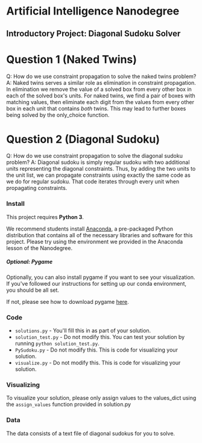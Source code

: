 # Artificial Intelligence Nanodegree
## Introductory Project: Diagonal Sudoku Solver

# Question 1 (Naked Twins)
Q: How do we use constraint propagation to solve the naked twins problem?
A: Naked twins serves a similar role as elimination in constraint propagation.
In elimination we remove the value of a solved box from every other box in
each of the solved box's units. For naked twins, we find a pair of boxes with
matching values, then eliminate each digit from the values from every other box
in each unit that contains *both* twins. This may lead to further boxes being
solved by the only_choice function.

# Question 2 (Diagonal Sudoku)
Q: How do we use constraint propagation to solve the diagonal sudoku problem?
A: Diagonal sudoku is simply regular sudoku with two additional units representing
the diagonal constraints. Thus, by adding the two units to the unit list, we can
propagate constraints using exactly the same code as we do for regular sudoku.
That code iterates through every unit when propagating constraints.

### Install

This project requires **Python 3**.

We recommend students install [Anaconda](https://www.continuum.io/downloads), a pre-packaged Python distribution that contains all of the necessary libraries and software for this project.
Please try using the environment we provided in the Anaconda lesson of the Nanodegree.

##### Optional: Pygame

Optionally, you can also install pygame if you want to see your visualization. If you've followed our instructions for setting up our conda environment, you should be all set.

If not, please see how to download pygame [here](http://www.pygame.org/download.shtml).

### Code

* `solutions.py` - You'll fill this in as part of your solution.
* `solution_test.py` - Do not modify this. You can test your solution by running `python solution_test.py`.
* `PySudoku.py` - Do not modify this. This is code for visualizing your solution.
* `visualize.py` - Do not modify this. This is code for visualizing your solution.

### Visualizing

To visualize your solution, please only assign values to the values_dict using the ```assign_values``` function provided in solution.py

### Data

The data consists of a text file of diagonal sudokus for you to solve.
